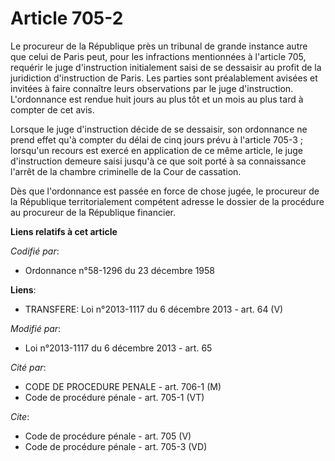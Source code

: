 # Article 705-2

Le procureur de la République près un tribunal de grande instance autre que celui de Paris peut, pour les infractions
mentionnées à l'article 705, requérir le juge d'instruction initialement saisi de se dessaisir au profit de la juridiction
d'instruction de Paris. Les parties sont préalablement avisées et invitées à faire connaître leurs observations par le juge
d'instruction. L'ordonnance est rendue huit jours au plus tôt et un mois au plus tard à compter de cet avis. 

Lorsque le juge d'instruction décide de se dessaisir, son ordonnance ne prend effet qu'à compter du délai de cinq jours prévu
à l'article 705-3 ; lorsqu'un recours est exercé en application de ce même article, le juge d'instruction demeure saisi
jusqu'à ce que soit porté à sa connaissance l'arrêt de la chambre criminelle de la Cour de cassation. 

Dès que l'ordonnance est passée en force de chose jugée, le procureur de la République territorialement compétent adresse le
dossier de la procédure au procureur de la République financier.

**Liens relatifs à cet article**

_Codifié par_:

  - Ordonnance n°58-1296 du 23 décembre 1958

**Liens**:

  - TRANSFERE: Loi n°2013-1117 du 6 décembre 2013 - art. 64 (V)

_Modifié par_:

  - Loi n°2013-1117 du 6 décembre 2013 - art. 65

_Cité par_:

  - CODE DE PROCEDURE PENALE - art. 706-1 (M)
  - Code de procédure pénale - art. 705-1 (VT)

_Cite_:

  - Code de procédure pénale - art. 705 (V)
  - Code de procédure pénale - art. 705-3 (VD)
